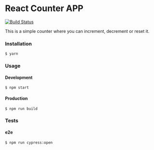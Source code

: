 # React Counter APP

[![Build Status](https://travis-ci.com/Nirajn2311/react-counter-app.svg?branch=master)](https://travis-ci.com/Nirajn2311/react-counter-app)

This is a simple counter where you can increment, decrement or reset it.

### Installation

```
$ yarn
```

### Usage

#### Development

```
$ npm start
```
#### Production

```
$ npm run build
```

### Tests

#### e2e

```
$ npm run cypress:open
```

